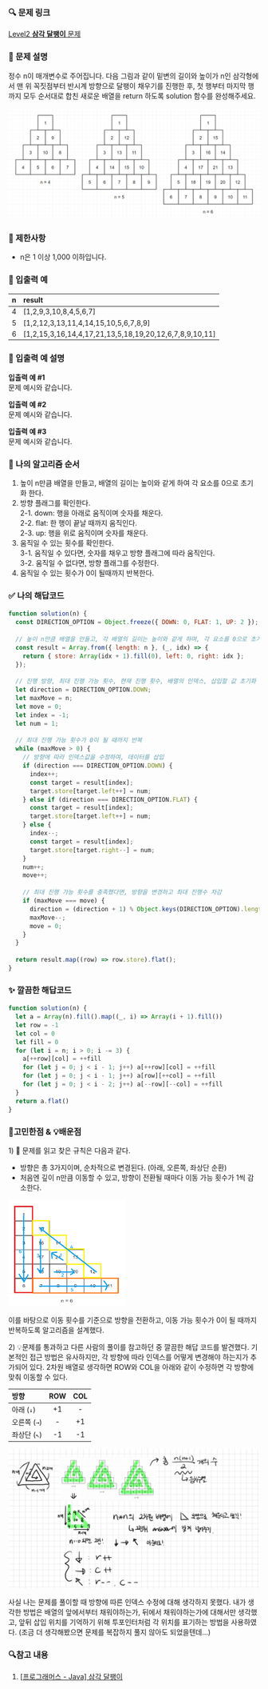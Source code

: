 ### 🔍 문제 링크
[Level2 **삼각 달팽이** 문제](https://school.programmers.co.kr/learn/courses/30/lessons/68645)

### 📘 문제 설명
정수 n이 매개변수로 주어집니다. 다음 그림과 같이 밑변의 길이와 높이가 n인 삼각형에서 맨 위 꼭짓점부터 반시계 방향으로 달팽이 채우기를 진행한 후, 첫 행부터 마지막 행까지 모두 순서대로 합친 새로운 배열을 return 하도록 solution 함수를 완성해주세요.

![ex1](./imgs/ex1.png)

### 📕 제한사항
- n은 1 이상 1,000 이하입니다.

### 📙 입출력 예
|n|result|
|:---|:---|
|4|[1,2,9,3,10,8,4,5,6,7]|
|5|[1,2,12,3,13,11,4,14,15,10,5,6,7,8,9]|
|6|[1,2,15,3,16,14,4,17,21,13,5,18,19,20,12,6,7,8,9,10,11]|

### 📒 입출력 예 설명
**입출력 예 #1**  
문제 예시와 같습니다.

**입출력 예 #2**  
문제 예시와 같습니다.

**입출력 예 #3**  
문제 예시와 같습니다.

### 📔 나의 알고리즘 순서
1. 높이 n만큼 배열을 만들고, 배열의 길이는 높이와 같게 하여 각 요소를 0으로 초기화 한다.
2. 방향 플래그를 확인한다.  
  2-1. down: 행을 아래로 움직이며 숫자를 채운다.  
  2-2. flat: 한 행이 끝날 때까지 움직인다.  
  2-3. up: 행을 위로 움직이며 숫자를 채운다.  
3. 움직일 수 있는 횟수를 확인한다.  
  3-1. 움직일 수 있다면, 숫자를 채우고 방향 플래그에 따라 움직인다.  
  3-2. 움직일 수 없다면, 방향 플래그를 수정한다.  
4. 움직일 수 있는 횟수가 0이 될때까지 반복한다.

### ✅ 나의 해답코드
```javascript
function solution(n) {
  const DIRECTION_OPTION = Object.freeze({ DOWN: 0, FLAT: 1, UP: 2 });
  
  // 높이 n만큼 배열을 만들고, 각 배열의 길이는 높이와 같게 하며, 각 요소를 0으로 초기화
  const result = Array.from({ length: n }, (_, idx) => {
    return { store: Array(idx + 1).fill(0), left: 0, right: idx };
  });

  // 진행 방향, 최대 진행 가능 횟수, 현재 진행 횟수, 배열의 인덱스, 삽입할 값 초기화
  let direction = DIRECTION_OPTION.DOWN;
  let maxMove = n;
  let move = 0;
  let index = -1;
  let num = 1;

  // 최대 진행 가능 횟수가 0이 될 때까지 반복
  while (maxMove > 0) {
    // 방향에 따라 인덱스값을 수정하여, 데이터를 삽입
    if (direction === DIRECTION_OPTION.DOWN) {
      index++;
      const target = result[index];
      target.store[target.left++] = num;
    } else if (direction === DIRECTION_OPTION.FLAT) {
      const target = result[index];
      target.store[target.left++] = num;
    } else {
      index--;
      const target = result[index];
      target.store[target.right--] = num;
    }
    num++;
    move++;

    // 최대 진행 가능 횟수를 충족했다면, 방향을 변경하고 최대 진행수 차감
    if (maxMove === move) {
      direction = (direction + 1) % Object.keys(DIRECTION_OPTION).length;
      maxMove--;
      move = 0;
    }
  }

  return result.map((row) => row.store).flat();
}

```

### ✨ 깔끔한 해답코드
```javascript
function solution(n) {
  let a = Array(n).fill().map((_, i) => Array(i + 1).fill())
  let row = -1
  let col = 0
  let fill = 0
  for (let i = n; i > 0; i -= 3) {
    a[++row][col] = ++fill
    for (let j = 0; j < i - 1; j++) a[++row][col] = ++fill
    for (let j = 0; j < i - 1; j++) a[row][++col] = ++fill
    for (let j = 0; j < i - 2; j++) a[--row][--col] = ++fill
  }
  return a.flat()
}
```

### 🤔고민한점 & 💡배운점
1\) 🤔 문제를 읽고 찾은 규칙은 다음과 같다.

- 방향은 총 3가지이며, 순차적으로 변경된다. (아래, 오른쪽, 좌상단 순환)
- 처음엔 깊이 n만큼 이동할 수 있고, 방향이 전환될 때마다 이동 가능 횟수가 1씩 감소한다.

![삼각 달팽이 규칙1](./imgs/rule1.png)

이를 바탕으로 이동 횟수를 기준으로 방향을 전환하고, 이동 가능 횟수가 0이 될 때까지 반복하도록 알고리즘을 설계했다. 

2\) 💡문제를 통과하고 다른 사람의 풀이를 참고하던 중 깔끔한 해답 코드를 발견했다. 기본적인 접근 방법은 유사하지만, 각 방향에 따라 인덱스를 어떻게 변경해야 하는지가 추가되어 있다. 2차원 배열로 생각하면 ROW와 COL을 아래와 같이 수정하면 각 방향에 맞춰 이동할 수 있다.

|방향|ROW|COL|
|:---|:---:|:---:|
|아래 (`↓`)|+1|-|
|오른쪽 (`→`)|-|+1|
|좌상단 (`↖`)|-1|-1|

![삼각 달팽이 규칙2](./imgs/rule2.png)

사실 나는 문제를 풀이할 때 방향에 따른 인덱스 수정에 대해 생각하지 못했다. 내가 생각한 방법은 배열의 앞에서부터 채워야하는가, 뒤에서 채워야하는가에 대해서만 생각했고, 앞뒤 삽입 위치를 기억하기 위해 투포인터처럼 각 위치를 표기하는 방법을 사용하였다. (조금 더 생각해봤으면 문제를 복잡하지 풀지 않아도 되었을텐데...)

### 🔍참고 내용
1. [\[프로그래머스 - Java\] 삼각 달팽이](https://excited-hyun.tistory.com/203)